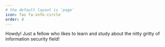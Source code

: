 ```yaml
---
# the default layout is 'page'
icon: fas fa-info-circle
order: 4
---
```


Howdy! Just a fellow who likes to learn and study about the nitty gritty of information security field!
